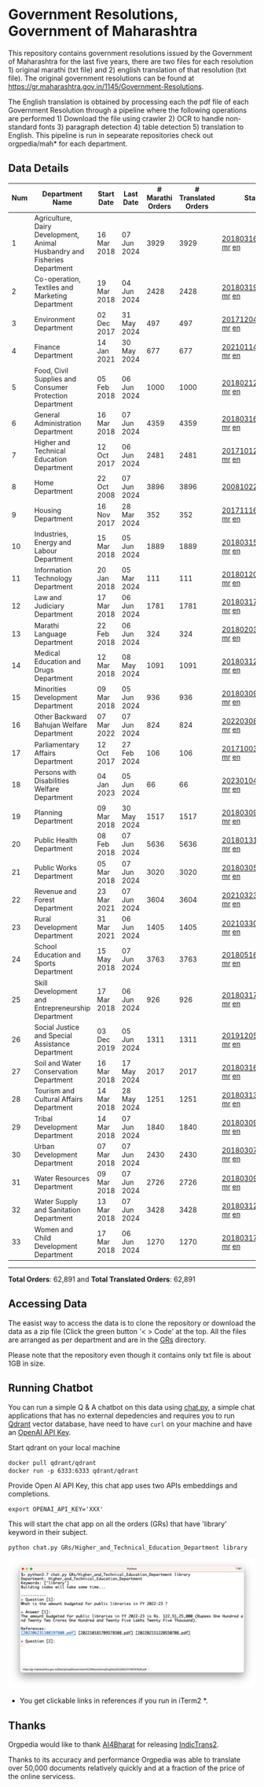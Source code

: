 # Government Resolutions, Government of Maharashtra

This repository contains government resolutions issued by the Government of Maharashtra for the last five years, there are two files for each resolution 1) original marathi (txt file) and 2) english translation of that resolution (txt file). The original government resolutions can be found at https://gr.maharashtra.gov.in/1145/Government-Resolutions.

The English translation is obtained by processing each the pdf file of each Government Resolution through a pipeline where the following operations are performed 1) Download the file using crawler 2) OCR to handle non-standard fonts 3) paragraph detection 4) table  detection 5) translation to English. This pipeline is run in sepearate repositories check out orgpedia/mah* for each department.


## Data Details

| Num | Department Name | Start Date | Last Date | # Marathi Orders | # Translated Orders | Starting Order | Last Order |
| --- | --------------- | ---------- | --------- | ---------------- | ------------------- | -------------- | ---------- |
| 1 | Agriculture, Dairy Development, Animal Husbandry and Fisheries Department | 16 Mar 2018 | 07 Jun 2024 | 3929 | 3929 | [201803161624182101.pdf](https://gr.maharashtra.gov.in/Site/Upload/Government%20Resolutions/English/201803161624182101.pdf) [mr](GRs/Agriculture,_Dairy_Development,_Animal_Husbandry_and_Fisheries_Department/201803161624182101.pdf.mr.txt) [en](GRs/Agriculture,_Dairy_Development,_Animal_Husbandry_and_Fisheries_Department/201803161624182101.pdf.en.txt) | [202406071714076701.pdf](https://gr.maharashtra.gov.in/Site/Upload/Government%20Resolutions/English/202406071714076701.pdf) [mr](GRs/Agriculture,_Dairy_Development,_Animal_Husbandry_and_Fisheries_Department/202406071714076701.pdf.mr.txt) [en](GRs/Agriculture,_Dairy_Development,_Animal_Husbandry_and_Fisheries_Department/202406071714076701.pdf.en.txt) |
| 2 | Co-operation, Textiles and Marketing Department | 19 Mar 2018 | 04 Jun 2024 | 2428 | 2428 | [201803191257576702.pdf](https://gr.maharashtra.gov.in/Site/Upload/Government%20Resolutions/English/201803191257576702.pdf) [mr](GRs/Co-operation,_Textiles_and_Marketing_Department/201803191257576702.pdf.mr.txt) [en](GRs/Co-operation,_Textiles_and_Marketing_Department/201803191257576702.pdf.en.txt) | [202406041629264502.pdf](https://gr.maharashtra.gov.in/Site/Upload/Government%20Resolutions/English/202406041629264502.pdf) [mr](GRs/Co-operation,_Textiles_and_Marketing_Department/202406041629264502.pdf.mr.txt) [en](GRs/Co-operation,_Textiles_and_Marketing_Department/202406041629264502.pdf.en.txt) |
| 3 | Environment Department | 02 Dec 2017 | 31 May 2024 | 497 | 497 | [201712041147216904.pdf](https://gr.maharashtra.gov.in/Site/Upload/Government%20Resolutions/English/201712041147216904.pdf) [mr](GRs/Environment_Department/201712041147216904.pdf.mr.txt) [en](GRs/Environment_Department/201712041147216904.pdf.en.txt) | [202405311544430904.pdf](https://gr.maharashtra.gov.in/Site/Upload/Government%20Resolutions/English/202405311544430904.pdf) [mr](GRs/Environment_Department/202405311544430904.pdf.mr.txt) [en](GRs/Environment_Department/202405311544430904.pdf.en.txt) |
| 4 | Finance Department | 14 Jan 2021 | 30 May 2024 | 677 | 677 | [202101141237329905.pdf](https://gr.maharashtra.gov.in/Site/Upload/Government%20Resolutions/English/202101141237329905.pdf) [mr](GRs/Finance_Department/202101141237329905.pdf.mr.txt) [en](GRs/Finance_Department/202101141237329905.pdf.en.txt) | [202405301147298705.pdf](https://gr.maharashtra.gov.in/Site/Upload/Government%20Resolutions/English/202405301147298705.pdf) [mr](GRs/Finance_Department/202405301147298705.pdf.mr.txt) [en](GRs/Finance_Department/202405301147298705.pdf.en.txt) |
| 5 | Food, Civil Supplies and Consumer Protection Department | 05 Feb 2018 | 06 Jun 2024 | 1000 | 1000 | [201802121244545806.pdf](https://gr.maharashtra.gov.in/Site/Upload/Government%20Resolutions/English/201802121244545806.pdf) [mr](GRs/Food,_Civil_Supplies_and_Consumer_Protection_Department/201802121244545806.pdf.mr.txt) [en](GRs/Food,_Civil_Supplies_and_Consumer_Protection_Department/201802121244545806.pdf.en.txt) | [202406061530494306.pdf](https://gr.maharashtra.gov.in/Site/Upload/Government%20Resolutions/English/202406061530494306.pdf) [mr](GRs/Food,_Civil_Supplies_and_Consumer_Protection_Department/202406061530494306.pdf.mr.txt) [en](GRs/Food,_Civil_Supplies_and_Consumer_Protection_Department/202406061530494306.pdf.en.txt) |
| 6 | General Administration Department | 16 Mar 2018 | 07 Jun 2024 | 4359 | 4359 | [201803161224022707.pdf](https://gr.maharashtra.gov.in/Site/Upload/Government%20Resolutions/English/201803161224022707.pdf) [mr](GRs/General_Administration_Department/201803161224022707.pdf.mr.txt) [en](GRs/General_Administration_Department/201803161224022707.pdf.en.txt) | [202406071527335307.pdf](https://gr.maharashtra.gov.in/Site/Upload/Government%20Resolutions/English/202406071527335307....pdf) [mr](GRs/General_Administration_Department/202406071527335307.pdf.mr.txt) [en](GRs/General_Administration_Department/202406071527335307.pdf.en.txt) |
| 7 | Higher and Technical Education Department | 12 Oct 2017 | 06 Jun 2024 | 2481 | 2481 | [201710121514029708.pdf](https://gr.maharashtra.gov.in/Site/Upload/Government%20Resolutions/English/201710121514029708.pdf) [mr](GRs/Higher_and_Technical_Education_Department/201710121514029708.pdf.mr.txt) [en](GRs/Higher_and_Technical_Education_Department/201710121514029708.pdf.en.txt) | [202406061703013408.pdf](https://gr.maharashtra.gov.in/Site/Upload/Government%20Resolutions/English/202406061703013408.pdf) [mr](GRs/Higher_and_Technical_Education_Department/202406061703013408.pdf.mr.txt) [en](GRs/Higher_and_Technical_Education_Department/202406061703013408.pdf.en.txt) |
| 8 | Home Department | 22 Oct 2008 | 07 Jun 2024 | 3896 | 3896 | [20081022.pdf](https://gr.maharashtra.gov.in/Site/Upload/Government%20Resolutions/English/20081022.pdf) [mr](GRs/Home_Department/20081022.pdf.mr.txt) [en](GRs/Home_Department/20081022.pdf.en.txt) | [202406071641321929.pdf](https://gr.maharashtra.gov.in/Site/Upload/Government%20Resolutions/English/202406071641321929.pdf) [mr](GRs/Home_Department/202406071641321929.pdf.mr.txt) [en](GRs/Home_Department/202406071641321929.pdf.en.txt) |
| 9 | Housing Department | 16 Nov 2017 | 28 Mar 2024 | 352 | 352 | [201711161447076609.pdf](https://gr.maharashtra.gov.in/Site/Upload/Government%20Resolutions/English/201711161447076609.pdf) [mr](GRs/Housing_Department/201711161447076609.pdf.mr.txt) [en](GRs/Housing_Department/201711161447076609.pdf.en.txt) | [202403281255554909.pdf](https://gr.maharashtra.gov.in/Site/Upload/Government%20Resolutions/English/202403281255554909.pdf) [mr](GRs/Housing_Department/202403281255554909.pdf.mr.txt) [en](GRs/Housing_Department/202403281255554909.pdf.en.txt) |
| 10 | Industries, Energy and Labour Department | 15 Mar 2018 | 05 Jun 2024 | 1889 | 1889 | [201803151204055010.pdf](https://gr.maharashtra.gov.in/Site/Upload/Government%20Resolutions/English/201803151204055010.pdf) [mr](GRs/Industries,_Energy_and_Labour_Department/201803151204055010.pdf.mr.txt) [en](GRs/Industries,_Energy_and_Labour_Department/201803151204055010.pdf.en.txt) | [202406051703288210.pdf](https://gr.maharashtra.gov.in/Site/Upload/Government%20Resolutions/English/202406051703288210.pdf) [mr](GRs/Industries,_Energy_and_Labour_Department/202406051703288210.pdf.mr.txt) [en](GRs/Industries,_Energy_and_Labour_Department/202406051703288210.pdf.en.txt) |
| 11 | Information Technology Department | 20 Jan 2018 | 05 Mar 2024 | 111 | 111 | [201801201843024511.pdf](https://gr.maharashtra.gov.in/Site/Upload/Government%20Resolutions/English/201801201843024511.pdf) [mr](GRs/Information_Technology_Department/201801201843024511.pdf.mr.txt) [en](GRs/Information_Technology_Department/201801201843024511.pdf.en.txt) | [202403051249430211.pdf](https://gr.maharashtra.gov.in/Site/Upload/Government%20Resolutions/English/202403051249430211.pdf) [mr](GRs/Information_Technology_Department/202403051249430211.pdf.mr.txt) [en](GRs/Information_Technology_Department/202403051249430211.pdf.en.txt) |
| 12 | Law and Judiciary Department | 17 Mar 2018 | 06 Jun 2024 | 1781 | 1781 | [201803171129290212.pdf](https://gr.maharashtra.gov.in/Site/Upload/Government%20Resolutions/English/201803171129290212.pdf) [mr](GRs/Law_and_Judiciary_Department/201803171129290212.pdf.mr.txt) [en](GRs/Law_and_Judiciary_Department/201803171129290212.pdf.en.txt) | [202406061630436312.pdf](https://gr.maharashtra.gov.in/Site/Upload/Government%20Resolutions/English/202406061630436312.pdf) [mr](GRs/Law_and_Judiciary_Department/202406061630436312.pdf.mr.txt) [en](GRs/Law_and_Judiciary_Department/202406061630436312.pdf.en.txt) |
| 13 | Marathi Language Department | 22 Feb 2018 | 06 Jun 2024 | 324 | 324 | [201802031549154233.pdf](https://gr.maharashtra.gov.in/Site/Upload/Government%20Resolutions/English/201802031549154233.pdf) [mr](GRs/Marathi_Language_Department/201802031549154233.pdf.mr.txt) [en](GRs/Marathi_Language_Department/201802031549154233.pdf.en.txt) | [202406061627022033.pdf](https://gr.maharashtra.gov.in/Site/Upload/Government%20Resolutions/English/202406061627022033.pdf) [mr](GRs/Marathi_Language_Department/202406061627022033.pdf.mr.txt) [en](GRs/Marathi_Language_Department/202406061627022033.pdf.en.txt) |
| 14 | Medical Education and Drugs Department | 12 Mar 2018 | 08 May 2024 | 1091 | 1091 | [201803121137094813.pdf](https://gr.maharashtra.gov.in/Site/Upload/Government%20Resolutions/English/201803121137094813.pdf) [mr](GRs/Medical_Education_and_Drugs_Department/201803121137094813.pdf.mr.txt) [en](GRs/Medical_Education_and_Drugs_Department/201803121137094813.pdf.en.txt) | [202405081814082713.pdf](https://gr.maharashtra.gov.in/Site/Upload/Government%20Resolutions/English/202405081814082713.pdf) [mr](GRs/Medical_Education_and_Drugs_Department/202405081814082713.pdf.mr.txt) [en](GRs/Medical_Education_and_Drugs_Department/202405081814082713.pdf.en.txt) |
| 15 | Minorities Development Department | 09 Mar 2018 | 05 Jun 2024 | 936 | 936 | [201803091218355314.pdf](https://gr.maharashtra.gov.in/Site/Upload/Government%20Resolutions/English/201803091218355314.pdf) [mr](GRs/Minorities_Development_Department/201803091218355314.pdf.mr.txt) [en](GRs/Minorities_Development_Department/201803091218355314.pdf.en.txt) | [202406051226503914.pdf](https://gr.maharashtra.gov.in/Site/Upload/Government%20Resolutions/English/202406051226503914.pdf) [mr](GRs/Minorities_Development_Department/202406051226503914.pdf.mr.txt) [en](GRs/Minorities_Development_Department/202406051226503914.pdf.en.txt) |
| 16 | Other Backward Bahujan Welfare Department | 07 Mar 2022 | 07 Jun 2024 | 824 | 824 | [202203081752439334.pdf](https://gr.maharashtra.gov.in/Site/Upload/Government%20Resolutions/English/202203081752439334.pdf) [mr](GRs/Other_Backward_Bahujan_Welfare_Department/202203081752439334.pdf.mr.txt) [en](GRs/Other_Backward_Bahujan_Welfare_Department/202203081752439334.pdf.en.txt) | [202406071142183434.pdf](https://gr.maharashtra.gov.in/Site/Upload/Government%20Resolutions/English/202406071142183434.pdf) [mr](GRs/Other_Backward_Bahujan_Welfare_Department/202406071142183434.pdf.mr.txt) [en](GRs/Other_Backward_Bahujan_Welfare_Department/202406071142183434.pdf.en.txt) |
| 17 | Parliamentary Affairs Department | 12 Oct 2017 | 27 Feb 2024 | 106 | 106 | [201710031642378615.pdf](https://gr.maharashtra.gov.in/Site/Upload/Government%20Resolutions/English/201710031642378615.pdf) [mr](GRs/Parliamentary_Affairs_Department/201710031642378615.pdf.mr.txt) [en](GRs/Parliamentary_Affairs_Department/201710031642378615.pdf.en.txt) | [202402271500283915.pdf](https://gr.maharashtra.gov.in/Site/Upload/Government%20Resolutions/English/202402271500283915.pdf) [mr](GRs/Parliamentary_Affairs_Department/202402271500283915.pdf.mr.txt) [en](GRs/Parliamentary_Affairs_Department/202402271500283915.pdf.en.txt) |
| 18 | Persons with Disabilities Welfare Department | 04 Jan 2023 | 05 Jun 2024 | 66 | 66 | [202301041906309635.pdf](https://gr.maharashtra.gov.in/Site/Upload/Government%20Resolutions/English/202301041906309635.pdf) [mr](GRs/Persons_with_Disabilities_Welfare_Department/202301041906309635.pdf.mr.txt) [en](GRs/Persons_with_Disabilities_Welfare_Department/202301041906309635.pdf.en.txt) | [202406051257055535.pdf](https://gr.maharashtra.gov.in/Site/Upload/Government%20Resolutions/English/202406051257055535.pdf) [mr](GRs/Persons_with_Disabilities_Welfare_Department/202406051257055535.pdf.mr.txt) [en](GRs/Persons_with_Disabilities_Welfare_Department/202406051257055535.pdf.en.txt) |
| 19 | Planning Department | 09 Mar 2018 | 30 May 2024 | 1517 | 1517 | [201803091441032716.pdf](https://gr.maharashtra.gov.in/Site/Upload/Government%20Resolutions/English/201803091441032716.pdf) [mr](GRs/Planning_Department/201803091441032716.pdf.mr.txt) [en](GRs/Planning_Department/201803091441032716.pdf.en.txt) | [202405301220489016.pdf](https://gr.maharashtra.gov.in/Site/Upload/Government%20Resolutions/English/202405301220489016.pdf) [mr](GRs/Planning_Department/202405301220489016.pdf.mr.txt) [en](GRs/Planning_Department/202405301220489016.pdf.en.txt) |
| 20 | Public Health Department | 08 Feb 2018 | 07 Jun 2024 | 5636 | 5636 | [201801311722275417.pdf](https://gr.maharashtra.gov.in/Site/Upload/Government%20Resolutions/English/201801311722275417.pdf) [mr](GRs/Public_Health_Department/201801311722275417.pdf.mr.txt) [en](GRs/Public_Health_Department/201801311722275417.pdf.en.txt) | [202404181835452417.pdf](https://gr.maharashtra.gov.in/Site/Upload/Government%20Resolutions/English/202404181835452417.pdf) [mr](GRs/Public_Health_Department/202404181835452417.pdf.mr.txt) [en](GRs/Public_Health_Department/202404181835452417.pdf.en.txt) |
| 21 | Public Works Department | 05 Mar 2018 | 07 Jun 2024 | 3020 | 3020 | [201803051515468118.pdf](https://gr.maharashtra.gov.in/Site/Upload/Government%20Resolutions/English/201803051515468118.pdf) [mr](GRs/Public_Works_Department/201803051515468118.pdf.mr.txt) [en](GRs/Public_Works_Department/201803051515468118.pdf.en.txt) | [202406071306272818.pdf](https://gr.maharashtra.gov.in/Site/Upload/Government%20Resolutions/English/202406071306272818.pdf) [mr](GRs/Public_Works_Department/202406071306272818.pdf.mr.txt) [en](GRs/Public_Works_Department/202406071306272818.pdf.en.txt) |
| 22 | Revenue and Forest Department | 23 Mar 2021 | 07 Jun 2024 | 3604 | 3604 | [202103231328393119.pdf](https://gr.maharashtra.gov.in/Site/Upload/Government%20Resolutions/English/202103231328393119.pdf) [mr](GRs/Revenue_and_Forest_Department/202103231328393119.pdf.mr.txt) [en](GRs/Revenue_and_Forest_Department/202103231328393119.pdf.en.txt) | [202406071534133019.pdf](https://gr.maharashtra.gov.in/Site/Upload/Government%20Resolutions/English/202406071534133019.pdf) [mr](GRs/Revenue_and_Forest_Department/202406071534133019.pdf.mr.txt) [en](GRs/Revenue_and_Forest_Department/202406071534133019.pdf.en.txt) |
| 23 | Rural Development Department | 31 Mar 2021 | 06 Jun 2024 | 1405 | 1405 | [202103301021181120.pdf](https://gr.maharashtra.gov.in/Site/Upload/Government%20Resolutions/English/202103301021181120.pdf) [mr](GRs/Rural_Development_Department/202103301021181120.pdf.mr.txt) [en](GRs/Rural_Development_Department/202103301021181120.pdf.en.txt) | [202406061451173620.pdf](https://gr.maharashtra.gov.in/Site/Upload/Government%20Resolutions/English/202406061451173620.pdf) [mr](GRs/Rural_Development_Department/202406061451173620.pdf.mr.txt) [en](GRs/Rural_Development_Department/202406061451173620.pdf.en.txt) |
| 24 | School Education and Sports Department | 15 May 2018 | 07 Jun 2024 | 3763 | 3763 | [201805161114241221.pdf](https://gr.maharashtra.gov.in/Site/Upload/Government%20Resolutions/English/201805161114241221.pdf) [mr](GRs/School_Education_and_Sports_Department/201805161114241221.pdf.mr.txt) [en](GRs/School_Education_and_Sports_Department/201805161114241221.pdf.en.txt) | [202406071808583221.pdf](https://gr.maharashtra.gov.in/Site/Upload/Government%20Resolutions/English/202406071808583221.pdf) [mr](GRs/School_Education_and_Sports_Department/202406071808583221.pdf.mr.txt) [en](GRs/School_Education_and_Sports_Department/202406071808583221.pdf.en.txt) |
| 25 | Skill Development and Entrepreneurship Department | 17 Mar 2018 | 06 Jun 2024 | 926 | 926 | [201803171322099003.pdf](https://gr.maharashtra.gov.in/Site/Upload/Government%20Resolutions/English/201803171322099003.pdf) [mr](GRs/Skill_Development_and_Entrepreneurship_Department/201803171322099003.pdf.mr.txt) [en](GRs/Skill_Development_and_Entrepreneurship_Department/201803171322099003.pdf.en.txt) | [202406061710022003.pdf](https://gr.maharashtra.gov.in/Site/Upload/Government%20Resolutions/English/202406061710022003.pdf) [mr](GRs/Skill_Development_and_Entrepreneurship_Department/202406061710022003.pdf.mr.txt) [en](GRs/Skill_Development_and_Entrepreneurship_Department/202406061710022003.pdf.en.txt) |
| 26 | Social Justice and Special Assistance Department | 03 Dec 2019 | 05 Jun 2024 | 1311 | 1311 | [201912051107011622.pdf](https://gr.maharashtra.gov.in/Site/Upload/Government%20Resolutions/English/201912051107011622.pdf) [mr](GRs/Social_Justice_and_Special_Assistance_Department/201912051107011622.pdf.mr.txt) [en](GRs/Social_Justice_and_Special_Assistance_Department/201912051107011622.pdf.en.txt) | [202406051446350822.pdf](https://gr.maharashtra.gov.in/Site/Upload/Government%20Resolutions/English/202406051446350822.pdf) [mr](GRs/Social_Justice_and_Special_Assistance_Department/202406051446350822.pdf.mr.txt) [en](GRs/Social_Justice_and_Special_Assistance_Department/202406051446350822.pdf.en.txt) |
| 27 | Soil and Water Conservation Department | 16 Mar 2018 | 17 May 2024 | 2017 | 2017 | [201803161247582426.pdf](https://gr.maharashtra.gov.in/Site/Upload/Government%20Resolutions/English/201803161247582426.pdf) [mr](GRs/Soil_and_Water_Conservation_Department/201803161247582426.pdf.mr.txt) [en](GRs/Soil_and_Water_Conservation_Department/201803161247582426.pdf.en.txt) | [202405171558552326.pdf](https://gr.maharashtra.gov.in/Site/Upload/Government%20Resolutions/English/202405171558552326.pdf) [mr](GRs/Soil_and_Water_Conservation_Department/202405171558552326.pdf.mr.txt) [en](GRs/Soil_and_Water_Conservation_Department/202405171558552326.pdf.en.txt) |
| 28 | Tourism and Cultural Affairs Department | 14 Mar 2018 | 28 May 2024 | 1251 | 1251 | [201803131542054523.pdf](https://gr.maharashtra.gov.in/Site/Upload/Government%20Resolutions/English/201803131542054523.pdf) [mr](GRs/Tourism_and_Cultural_Affairs_Department/201803131542054523.pdf.mr.txt) [en](GRs/Tourism_and_Cultural_Affairs_Department/201803131542054523.pdf.en.txt) | [202405281632359923.pdf](https://gr.maharashtra.gov.in/Site/Upload/Government%20Resolutions/English/202405281632359923...pdf) [mr](GRs/Tourism_and_Cultural_Affairs_Department/202405281632359923.pdf.mr.txt) [en](GRs/Tourism_and_Cultural_Affairs_Department/202405281632359923.pdf.en.txt) |
| 29 | Tribal Development Department | 14 Mar 2018 | 07 Jun 2024 | 1840 | 1840 | [201803091105184924.pdf](https://gr.maharashtra.gov.in/Site/Upload/Government%20Resolutions/English/201803091105184924.pdf) [mr](GRs/Tribal_Development_Department/201803091105184924.pdf.mr.txt) [en](GRs/Tribal_Development_Department/201803091105184924.pdf.en.txt) | [202406071223542824.pdf](https://gr.maharashtra.gov.in/Site/Upload/Government%20Resolutions/English/202406071223542824.pdf) [mr](GRs/Tribal_Development_Department/202406071223542824.pdf.mr.txt) [en](GRs/Tribal_Development_Department/202406071223542824.pdf.en.txt) |
| 30 | Urban Development Department | 07 Mar 2018 | 07 Jun 2024 | 2430 | 2430 | [201803071203178325.pdf](https://gr.maharashtra.gov.in/Site/Upload/Government%20Resolutions/English/201803071203178325.pdf) [mr](GRs/Urban_Development_Department/201803071203178325.pdf.mr.txt) [en](GRs/Urban_Development_Department/201803071203178325.pdf.en.txt) | [202406071436492925.pdf](https://gr.maharashtra.gov.in/Site/Upload/Government%20Resolutions/English/202406071436492925.pdf) [mr](GRs/Urban_Development_Department/202406071436492925.pdf.mr.txt) [en](GRs/Urban_Development_Department/202406071436492925.pdf.en.txt) |
| 31 | Water Resources Department | 09 Mar 2018 | 07 Jun 2024 | 2726 | 2726 | [201803091034435527.pdf](https://gr.maharashtra.gov.in/Site/Upload/Government%20Resolutions/English/201803091034435527.pdf) [mr](GRs/Water_Resources_Department/201803091034435527.pdf.mr.txt) [en](GRs/Water_Resources_Department/201803091034435527.pdf.en.txt) | [202406071500492927.pdf](https://gr.maharashtra.gov.in/Site/Upload/Government%20Resolutions/English/202406071500492927.pdf) [mr](GRs/Water_Resources_Department/202406071500492927.pdf.mr.txt) [en](GRs/Water_Resources_Department/202406071500492927.pdf.en.txt) |
| 32 | Water Supply and Sanitation Department | 13 Mar 2018 | 07 Jun 2024 | 3428 | 3428 | [201803121414108428.pdf](https://gr.maharashtra.gov.in/Site/Upload/Government%20Resolutions/English/201803121414108428.pdf) [mr](GRs/Water_Supply_and_Sanitation_Department/201803121414108428.pdf.mr.txt) [en](GRs/Water_Supply_and_Sanitation_Department/201803121414108428.pdf.en.txt) | [202406051254206328.pdf](https://gr.maharashtra.gov.in/Site/Upload/Government%20Resolutions/English/202406051254206328.pdf) [mr](GRs/Water_Supply_and_Sanitation_Department/202406051254206328.pdf.mr.txt) [en](GRs/Water_Supply_and_Sanitation_Department/202406051254206328.pdf.en.txt) |
| 33 | Women and Child Development Department | 17 Mar 2018 | 06 Jun 2024 | 1270 | 1270 | [201803171539444330.pdf](https://gr.maharashtra.gov.in/Site/Upload/Government%20Resolutions/English/201803171539444330.pdf) [mr](GRs/Women_and_Child_Development_Department/201803171539444330.pdf.mr.txt) [en](GRs/Women_and_Child_Development_Department/201803171539444330.pdf.en.txt) | [202406061642151430.pdf](https://gr.maharashtra.gov.in/Site/Upload/Government%20Resolutions/English/202406061642151430.pdf) [mr](GRs/Women_and_Child_Development_Department/202406061642151430.pdf.mr.txt) [en](GRs/Women_and_Child_Development_Department/202406061642151430.pdf.en.txt) |
----------------------------------------------------------------------------------------------------

**Total Orders**: 62,891 and **Total Translated Orders**: 62,891
## Accessing Data

The easist way to access the data is to clone the repository or download the data as a zip file (Click the green button '< > Code' at the top. All the files are arranged as per department and are in the [GRs](GRs) directory.

Please note that the repository even though it contains only txt file is about 1GB in size.

## Running Chatbot

You can run a simple Q & A chatbot on this data using [chat.py](chat.py), a simple chat applications that has no external depedencies and requires you to run [Qdrant](https://qdrant.tech/) vector database, have need to have `curl` on your machine and have an [OpenAI API Key](https://help.openai.com/en/articles/4936850-where-do-i-find-my-secret-api-key).

Start qdrant on your local machine
```shell
docker pull qdrant/qdrant
docker run -p 6333:6333 qdrant/qdrant
```

Provide Open AI API Key, this chat app uses two APIs embeddings and completions.
```shell
export OPENAI_API_KEY='XXX'
```

This will start the chat app on all the orders (GRs) that have 'library' keyword in their subject.

```shell
python chat.py GRs/Higher_and_Technical_Education_Department library
```

![screenshot of running chat.py](screenshot.png)

* You get clickable links in references if you run in iTerm2 *.

## Thanks

Orgpedia would like to thank [AI4Bharat](https://ai4bharat.iitm.ac.in/) for releasing [IndicTrans2](https://github.com/AI4Bharat/IndicTrans2).

Thanks to its accuracy and performance Orgpedia was able to translate over 50,000 documents relatively quickly and at a fraction of the price of the online servicess.











